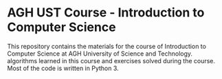AGH UST Course - Introduction to Computer Science
================================================
This repository contains the materials for the course of Introduction to Computer Science at AGH University of Science and Technology.
algorithms learned in this course and exercises solved during the course. 
Most of the code is written in Python 3.

